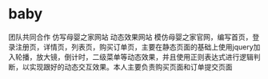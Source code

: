 # baby
团队共同合作 仿写母婴之家网站 动态效果网站
模仿母婴之家官网，编写首页，登录注册页，详情页，列表页，购买订单页，主要在静态页面的基础上使用jquery加入轮播，放大镜，倒计时，二级菜单等动态效果，并且使用正则表达式进行逻辑判断，以实现跟好的动态交互效果。本人主要负责购买页面和订单提交页面
